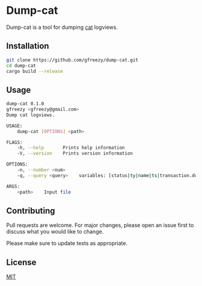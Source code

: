 # Dump-cat
Dump-cat is a tool for dumping [cat](https://github.com/dianping/cat) logviews.

## Installation

```bash
git clone https://github.com/gfreezy/dump-cat.git
cd dump-cat
cargo build --release
```

## Usage

```bash
dump-cat 0.1.0
gfreezy <gfreezy@gmail.com>
Dump cat logviews.

USAGE:
    dump-cat [OPTIONS] <path>

FLAGS:
    -h, --help       Prints help information
    -V, --version    Prints version information

OPTIONS:
    -n, --number <num>     
    -q, --query <query>    variables: [status|ty|name|ts|transaction.duration_in_ms|transaction.duration_start]

ARGS:
    <path>    Input file

```

## Contributing
Pull requests are welcome. For major changes, please open an issue first to discuss what you would like to change.

Please make sure to update tests as appropriate.

## License
[MIT](https://choosealicense.com/licenses/mit/)
